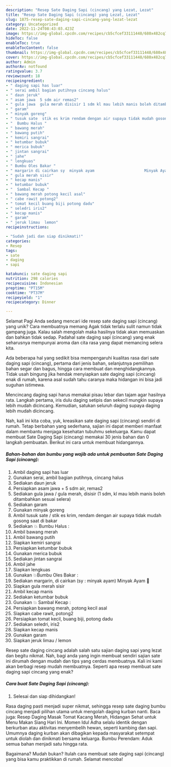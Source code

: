 ```yaml
---
description: "Resep Sate Daging Sapi (cincang) yang Lezat, Lezat"
title: "Resep Sate Daging Sapi (cincang) yang Lezat, Lezat"
slug: 1875-resep-sate-daging-sapi-cincang-yang-lezat-lezat
category: Uncategorized
date: 2022-11-24T08:43:03.423Z
image: https://img-global.cpcdn.com/recipes/cb5cfcef33111448/680x482cq70/sate-daging-sapi-cincang-foto-resep-utama.jpg
hideToc: false
enableToc: true
enableTocContent: false
thumbnail: https://img-global.cpcdn.com/recipes/cb5cfcef33111448/680x482cq70/sate-daging-sapi-cincang-foto-resep-utama.jpg
cover: https://img-global.cpcdn.com/recipes/cb5cfcef33111448/680x482cq70/sate-daging-sapi-cincang-foto-resep-utama.jpg
author: Admin
authorAv: notfound
ratingvalue: 3.7
reviewcount: 18
recipeingredient:
- " daging sapi has luar"
- " serai ambil bagian putihnya cincang halus"
- " daun jeruk"
- " asam jawa  5 sdm air remas2"
- " gula jawa  gula merah disisir 1 sdm kl mau lebih manis boleh ditambahkan sesuai selera"
- " garam"
- " minyak goreng"
- " tusuk sate  stik es krim rendam dengan air supaya tidak mudah gosong saat di bakar"
- "  Bumbu Halus "
- " bawang merah"
- " bawang putih"
- " kemiri sangrai"
- " ketumbar bubuk"
- " merica bubuk"
- " jintan sangrai"
- " jahe"
- " lengkuas"
- " Bumbu Oles Bakar "
- " margarin di cairkan sy  minyak ayam                      Minyak Ayam "
- " gula merah sisir"
- " kecap manis"
- " ketumbar bubuk"
- "  Sambal Kecap "
- " bawang merah potong kecil asal"
- " cabe rawit potong2"
- " tomat kecil buang biji potong dadu"
- " seledri iris2"
- " kecap manis"
- " garam"
- " jeruk limau  lemon"
recipeinstructions:

- "Sudah jadi dan siap dinikmati!"
categories:
- Resep
tags:
- sate
- daging
- sapi

katakunci: sate daging sapi 
nutrition: 298 calories
recipecuisine: Indonesian
preptime: "PT15M"
cooktime: "PT37M"
recipeyield: "1"
recipecategory: Dinner

---
```



Selamat Pagi Anda sedang mencari ide resep sate daging sapi (cincang) yang unik? Cara membuatnya memang Agak tidak terlalu sulit namun tidak gampang juga. Kalau salah mengolah maka hasilnya tidak akan memuaskan dan bahkan tidak sedap. Padahal sate daging sapi (cincang) yang enak seharusnya mempunyai aroma dan cita rasa yang dapat memancing selera kita.


Ada beberapa hal yang sedikit bisa mempengaruhi kualitas rasa dari sate daging sapi (cincang), pertama dari jenis bahan, selanjutnya pemilihan bahan segar dan bagus, hingga cara membuat dan menghidangkannya. Tidak usah bingung jika hendak menyiapkan sate daging sapi (cincang) enak di rumah, karena asal sudah tahu caranya maka hidangan ini bisa jadi suguhan istimewa.

Mencincang daging sapi harus memakai pisau lebar dan tajam agar hasilnya rata. Langkah pertama, iris dulu daging setipis dan sekecil mungkin supaya lebih mudah dicincang. Kemudian, satukan seluruh daging supaya daging lebih mudah dicincang.


Nah, kali ini kita coba, yuk, kreasikan sate daging sapi (cincang) sendiri di rumah. Tetap berbahan yang sederhana, sajian ini dapat memberi manfaat dalam membantu menjaga kesehatan tubuhmu sekeluarga. Kamu dapat membuat Sate Daging Sapi (cincang) memakai 30 jenis bahan dan 0 langkah pembuatan. Berikut ini cara untuk membuat hidangannya.

<!--inarticleads1-->

##### Bahan-bahan dan bumbu yang wajib ada untuk pembuatan Sate Daging Sapi (cincang):

1. Ambil  daging sapi has luar
1. Gunakan  serai, ambil bagian putihnya, cincang halus
1. Sediakan  daun jeruk
1. Persiapkan  asam jawa + 5 sdm air, remas2
1. Sediakan  gula jawa / gula merah, disisir (1 sdm, kl mau lebih manis boleh ditambahkan sesuai selera)
1. Sediakan  garam
1. Gunakan  minyak goreng
1. Ambil  tusuk sate / stik es krim, rendam dengan air supaya tidak mudah gosong saat di bakar
1. Sediakan  💥 Bumbu Halus :
1. Ambil  bawang merah
1. Ambil  bawang putih
1. Siapkan  kemiri sangrai
1. Persiapkan  ketumbar bubuk
1. Gunakan  merica bubuk
1. Sediakan  jintan sangrai
1. Ambil  jahe
1. Siapkan  lengkuas
1. Gunakan  💥Bumbu Oles Bakar :
1. Sediakan  margarin, di cairkan (sy : minyak ayam)                      Minyak Ayam 🐔
1. Siapkan  gula merah sisir
1. Ambil  kecap manis
1. Sediakan  ketumbar bubuk
1. Gunakan  💥 Sambal Kecap :
1. Persiapkan  bawang merah, potong kecil asal
1. Siapkan  cabe rawit, potong2
1. Persiapkan  tomat kecil, buang biji, potong dadu
1. Sediakan  seledri, iris2
1. Siapkan  kecap manis
1. Gunakan  garam
1. Siapkan  jeruk limau / lemon


Resep sate daging cincang adalah salah satu sajian daging sapi yang lezat dan begitu nikmat. Nah, bagi anda yang ingin membuat sendiri sajian sate ini dirumah dengan mudah dan tips yang cerdas membuatnya. Kali ini kami akan berbagi resep mudah membuatnya. Seperti apa resep membuat sate daging sapi cincang yang enak? 

<!--inarticleads2-->

##### Cara buat Sate Daging Sapi (cincang):


1. Selesai dan siap dihidangkan!

Rasa daging pasti menjadi super nikmat, sehingga resep sate daging bumbu cincang menjadi pilihan utama untuk mengolah daging kurban nanti. Baca juga: Resep Daging Masak Tomat Kacang Merah, Hidangan Sehat untuk Menu Makan Siang Hari Ini. Momen Idul Adha selalu identik dengan berkurban atau aktivitas menyembelih hewan, seperti kambing dan sapi. Umumnya daging kurban akan dibagikan kepada masyarakat setempat untuk diolah dan dinikmati bersama keluarga. Bumbu Perendam: Aduk semua bahan menjadi satu hingga rata. 

Bagaimana? Mudah bukan? Itulah cara membuat sate daging sapi (cincang) yang bisa kamu praktikkan di rumah. Selamat mencoba!
